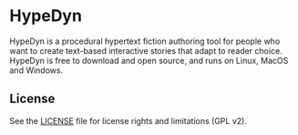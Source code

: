 # HypeDyn
HypeDyn is a procedural hypertext fiction authoring tool for people who want to create text-based interactive stories that adapt to reader choice. HypeDyn is free to download and open source, and runs on Linux, MacOS and Windows.

## License

See the [LICENSE](LICENSE.txt) file for license rights and limitations (GPL v2).

